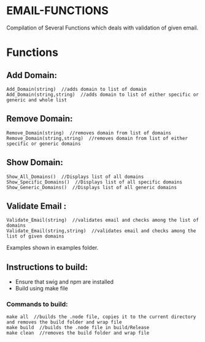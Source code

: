 # **EMAIL-FUNCTIONS**

Compilation of Several Functions which deals with validation of given email.


# Functions

## Add Domain:

    Add_Domain(string)  //adds domain to list of domain
    Add_Domain(string,string)  //adds domain to list of either specific or generic and whole list
## Remove Domain:

    Remove_Domain(string)  //removes domain from list of domains
    Remove_Domain(string,string)  //removes domain from list of either specific or generic domains
## Show Domain:

    Show_All_Domains()  //Displays list of all domains
    Show_Specific_Domains()  //Displays list of all specific domains
    Show_Generic_Domains()  //Displays list of all generic domains

## Validate Email :

    Validate_Email(string)  //validates email and checks among the list of domains
    Validate_Email(string,string)  //validates email and checks among the list of given domains
Examples shown in examples folder.

## Instructions to build:

 - Ensure that swig and npm are installed 
 - Build using make file

### Commands to build:

    make all  //builds the .node file, copies it to the current directory and removes the build folder and wrap file
    make build  //builds the .node file in build/Release
    make clean  //removes the build folder and wrap file

